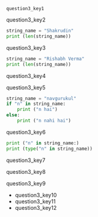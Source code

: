 ```ngMeta
question3_key1
```

question3_key2


```python
string_name = "Shakrudin"
print (len(string_name))
```
question3_key3


```python
string_name = "Rishabh Verma"
print (len(string_name))
```
question3_key4


question3_key5


```python
string_name = "navgurukul"
if "n" in string_name:
    print ("n hai")
else:
    print ("n nahi hai")
```
question3_key6


```python
print ("n" in string_name:)
print (type("n" in string_name))
```
question3_key7


question3_key8


question3_key9


* question3_key10
* question3_key11
* question3_key12
